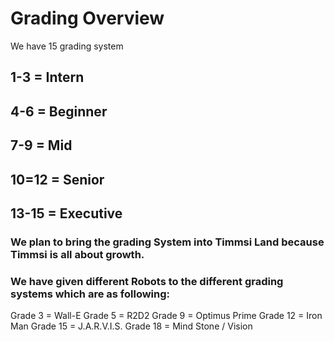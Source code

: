# Grading Overview

We have 15 grading system
## 1-3 = Intern
## 4-6 = Beginner
## 7-9 = Mid
## 10=12 = Senior
## 13-15 = Executive

### We plan to bring the grading System into Timmsi Land because Timmsi is all about growth.
### We have given different Robots to the different grading systems which are as following:
Grade 3 = Wall-E
Grade 5 = R2D2
Grade 9 = Optimus Prime
Grade 12 = Iron Man
Grade 15 = J.A.R.V.I.S.
Grade 18 = Mind Stone / Vision
